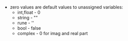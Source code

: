 - zero values are default values to unassigned variables:
  - int,float - 0
  - string - ""
  - rune - ''
  - bool - false
  - complex - 0 for imag and real part